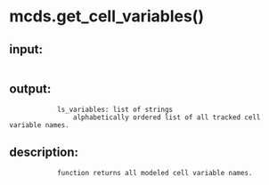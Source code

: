 # mcds.get_cell_variables()


## input:
```

```

## output:
```
            ls_variables: list of strings
                alphabetically ordered list of all tracked cell variable names.

```

## description:
```
            function returns all modeled cell variable names.
        
```